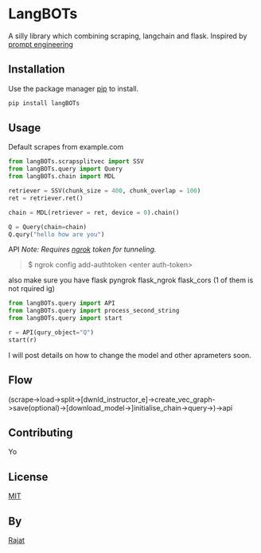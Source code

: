 # LangBOTs


A silly library which combining scraping, langchain and flask.
Inspired by [prompt engineering](https://www.youtube.com/@engineerprompt)

## Installation

Use the package manager [pip](https://pip.pypa.io/en/stable/) to install.


```bash
pip install langBOTs
```

## Usage

Default scrapes from example.com

```python 
from langBOTs.scrapsplitvec import SSV
from langBOTs.query import Query
from langBOTs.chain import MDL

retriever = SSV(chunk_size = 400, chunk_overlap = 100)
ret = retriever.ret()

chain = MDL(retriever = ret, device = 0).chain()

Q = Query(chain=chain)
Q.qury("hello how are you")
```
API
*Note: Requires [ngrok](https://ngrok.com/) token for tunneling.*

>$ ngrok config add-authtoken \<enter auth-token\>

also make sure you have flask pyngrok flask_ngrok flask_cors (1 of them is not rquired ig)

```python
from langBOTs.query import API
from langBOTs.query import process_second_string
from langBOTs.query import start

r = API(qury_object="Q") 
start(r)

```
I will post details on how to change the model and other aprameters soon.

## Flow

(scrape->load->split->[dwnld_instructor_e]->create_vec_graph->save(optional)->[download_model->]initialise_chain->query->)->api

## Contributing

Yo

## License

[MIT](https://www.youtube.com/watch?v=dQw4w9WgXcQ)

## By
[Rajat](https://rajat.xyz)

